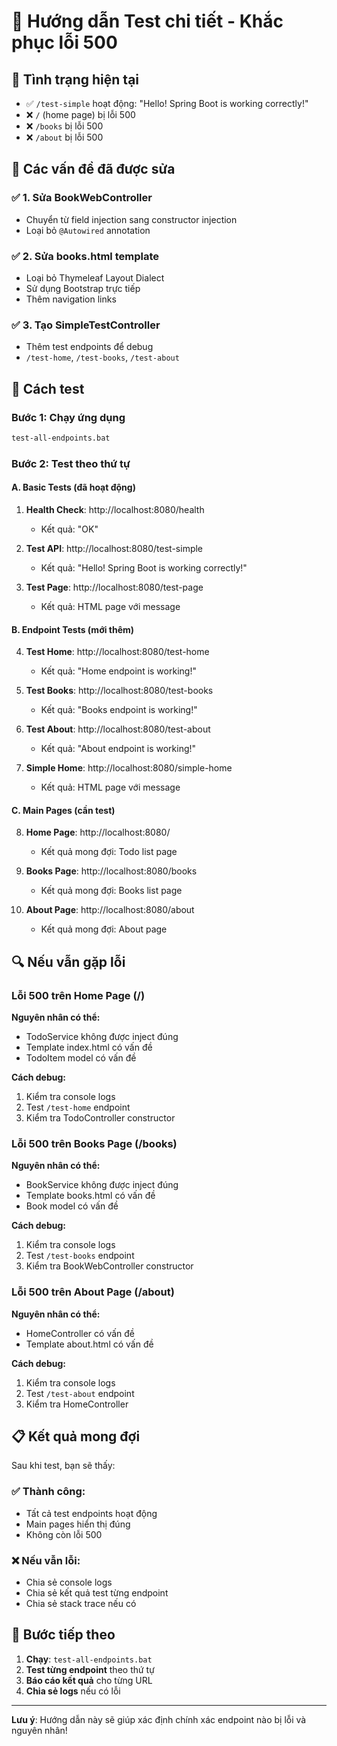 # 🧪 Hướng dẫn Test chi tiết - Khắc phục lỗi 500

## 🚨 Tình trạng hiện tại
- ✅ `/test-simple` hoạt động: "Hello! Spring Boot is working correctly!"
- ❌ `/` (home page) bị lỗi 500
- ❌ `/books` bị lỗi 500
- ❌ `/about` bị lỗi 500

## 🔧 Các vấn đề đã được sửa

### ✅ 1. Sửa BookWebController
- Chuyển từ field injection sang constructor injection
- Loại bỏ `@Autowired` annotation

### ✅ 2. Sửa books.html template
- Loại bỏ Thymeleaf Layout Dialect
- Sử dụng Bootstrap trực tiếp
- Thêm navigation links

### ✅ 3. Tạo SimpleTestController
- Thêm test endpoints để debug
- `/test-home`, `/test-books`, `/test-about`

## 🚀 Cách test

### Bước 1: Chạy ứng dụng
```bash
test-all-endpoints.bat
```

### Bước 2: Test theo thứ tự

#### A. Basic Tests (đã hoạt động)
1. **Health Check**: http://localhost:8080/health
   - Kết quả: "OK"

2. **Test API**: http://localhost:8080/test-simple
   - Kết quả: "Hello! Spring Boot is working correctly!"

3. **Test Page**: http://localhost:8080/test-page
   - Kết quả: HTML page với message

#### B. Endpoint Tests (mới thêm)
4. **Test Home**: http://localhost:8080/test-home
   - Kết quả: "Home endpoint is working!"

5. **Test Books**: http://localhost:8080/test-books
   - Kết quả: "Books endpoint is working!"

6. **Test About**: http://localhost:8080/test-about
   - Kết quả: "About endpoint is working!"

7. **Simple Home**: http://localhost:8080/simple-home
   - Kết quả: HTML page với message

#### C. Main Pages (cần test)
8. **Home Page**: http://localhost:8080/
   - Kết quả mong đợi: Todo list page

9. **Books Page**: http://localhost:8080/books
   - Kết quả mong đợi: Books list page

10. **About Page**: http://localhost:8080/about
    - Kết quả mong đợi: About page

## 🔍 Nếu vẫn gặp lỗi

### Lỗi 500 trên Home Page (/)
**Nguyên nhân có thể:**
- TodoService không được inject đúng
- Template index.html có vấn đề
- TodoItem model có vấn đề

**Cách debug:**
1. Kiểm tra console logs
2. Test `/test-home` endpoint
3. Kiểm tra TodoController constructor

### Lỗi 500 trên Books Page (/books)
**Nguyên nhân có thể:**
- BookService không được inject đúng
- Template books.html có vấn đề
- Book model có vấn đề

**Cách debug:**
1. Kiểm tra console logs
2. Test `/test-books` endpoint
3. Kiểm tra BookWebController constructor

### Lỗi 500 trên About Page (/about)
**Nguyên nhân có thể:**
- HomeController có vấn đề
- Template about.html có vấn đề

**Cách debug:**
1. Kiểm tra console logs
2. Test `/test-about` endpoint
3. Kiểm tra HomeController

## 📋 Kết quả mong đợi

Sau khi test, bạn sẽ thấy:

### ✅ Thành công:
- Tất cả test endpoints hoạt động
- Main pages hiển thị đúng
- Không còn lỗi 500

### ❌ Nếu vẫn lỗi:
- Chia sẻ console logs
- Chia sẻ kết quả test từng endpoint
- Chia sẻ stack trace nếu có

## 🎯 Bước tiếp theo

1. **Chạy**: `test-all-endpoints.bat`
2. **Test từng endpoint** theo thứ tự
3. **Báo cáo kết quả** cho từng URL
4. **Chia sẻ logs** nếu có lỗi

---
**Lưu ý**: Hướng dẫn này sẽ giúp xác định chính xác endpoint nào bị lỗi và nguyên nhân! 